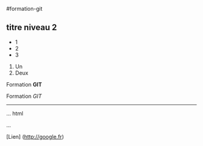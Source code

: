 #formation-git

## titre niveau 2

+ 1
+ 2
+ 3
 
1. Un
2. Deux


Formation **GIT**

Formation *GIT*

---

... html

<html> </html>
...

[Lien] (http://google.fr)

